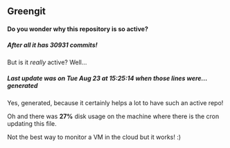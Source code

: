 ## Greengit

#### Do you wonder why this repository is so active?

##### After all it has 30931 commits!

But is it *really* active? Well...

##### Last update was on Tue Aug 23 at 15:25:14 when those lines were... generated

Yes, generated, because it certainly helps a lot to have such an active repo!

Oh and there was **27%** disk usage on the machine
where there is the cron updating this file.

Not the best way to monitor a VM in the cloud but it works! :)
